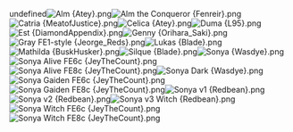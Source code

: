 undefined![Alm {Atey}.png](https://raw.githubusercontent.com/Klokinator/FE-Repo/main/Portrait%20Repository/FE02,%2015%20Mugs%20(Gaiden,%20Echoes)/Alm%20(Atey).png "Alm {Atey}.png")![Alm the Conqueror {Fenreir}.png](https://raw.githubusercontent.com/Klokinator/FE-Repo/main/Portrait%20Repository/FE02,%2015%20Mugs%20(Gaiden,%20Echoes)/Alm%20the%20Conqueror%20%7BFenreir%7D.png "Alm the Conqueror {Fenreir}.png")![Catria {MeatofJustice}.png](https://raw.githubusercontent.com/Klokinator/FE-Repo/main/Portrait%20Repository/FE02,%2015%20Mugs%20(Gaiden,%20Echoes)/Catria%20(MeatofJustice).png "Catria {MeatofJustice}.png")![Celica {Atey}.png](https://raw.githubusercontent.com/Klokinator/FE-Repo/main/Portrait%20Repository/FE02,%2015%20Mugs%20(Gaiden,%20Echoes)/Celica%20(Atey).png "Celica {Atey}.png")![Duma {L95}.png](https://raw.githubusercontent.com/Klokinator/FE-Repo/main/Portrait%20Repository/FE02,%2015%20Mugs%20(Gaiden,%20Echoes)/Duma%20(L95).png "Duma {L95}.png")![Est {DiamondAppendix}.png](https://raw.githubusercontent.com/Klokinator/FE-Repo/main/Portrait%20Repository/FE02,%2015%20Mugs%20(Gaiden,%20Echoes)/Est%20(DiamondAppendix).png "Est {DiamondAppendix}.png")![Genny {Orihara_Saki}.png](https://raw.githubusercontent.com/Klokinator/FE-Repo/main/Portrait%20Repository/FE02,%2015%20Mugs%20(Gaiden,%20Echoes)/Genny%20(Orihara_Saki).png "Genny {Orihara_Saki}.png")![Gray FE1-style {Jeorge_Reds}.png](https://raw.githubusercontent.com/Klokinator/FE-Repo/main/Portrait%20Repository/FE02,%2015%20Mugs%20(Gaiden,%20Echoes)/Gray%20FE1-style%20(Jeorge_Reds).png "Gray FE1-style {Jeorge_Reds}.png")![Lukas {Blade}.png](https://raw.githubusercontent.com/Klokinator/FE-Repo/main/Portrait%20Repository/FE02,%2015%20Mugs%20(Gaiden,%20Echoes)/Lukas%20(Blade).png "Lukas {Blade}.png")![Mathilda {BuskHusker}.png](https://raw.githubusercontent.com/Klokinator/FE-Repo/main/Portrait%20Repository/FE02,%2015%20Mugs%20(Gaiden,%20Echoes)/Mathilda%20(BuskHusker).png "Mathilda {BuskHusker}.png")![Silque {Blade}.png](https://raw.githubusercontent.com/Klokinator/FE-Repo/main/Portrait%20Repository/FE02,%2015%20Mugs%20(Gaiden,%20Echoes)/Silque%20(Blade).png "Silque {Blade}.png")![Sonya {Wasdye}.png](https://raw.githubusercontent.com/Klokinator/FE-Repo/main/Portrait%20Repository/FE02,%2015%20Mugs%20(Gaiden,%20Echoes)/Sonya%20(Wasdye).png "Sonya {Wasdye}.png")![Sonya Alive FE6c {JeyTheCount}.png](https://raw.githubusercontent.com/Klokinator/FE-Repo/main/Portrait%20Repository/FE02,%2015%20Mugs%20(Gaiden,%20Echoes)/Sonya%20Alive%20FE6c%20(JeyTheCount).png "Sonya Alive FE6c {JeyTheCount}.png")![Sonya Alive FE8c {JeyTheCount}.png](https://raw.githubusercontent.com/Klokinator/FE-Repo/main/Portrait%20Repository/FE02,%2015%20Mugs%20(Gaiden,%20Echoes)/Sonya%20Alive%20FE8c%20(JeyTheCount).png "Sonya Alive FE8c {JeyTheCount}.png")![Sonya Dark  {Wasdye}.png](https://raw.githubusercontent.com/Klokinator/FE-Repo/main/Portrait%20Repository/FE02,%2015%20Mugs%20(Gaiden,%20Echoes)/Sonya%20Dark%20%20(Wasdye).png "Sonya Dark  {Wasdye}.png")![Sonya Gaiden FE6c {JeyTheCount}.png](https://raw.githubusercontent.com/Klokinator/FE-Repo/main/Portrait%20Repository/FE02,%2015%20Mugs%20(Gaiden,%20Echoes)/Sonya%20Gaiden%20FE6c%20(JeyTheCount).png "Sonya Gaiden FE6c {JeyTheCount}.png")![Sonya Gaiden FE8c {JeyTheCount}.png](https://raw.githubusercontent.com/Klokinator/FE-Repo/main/Portrait%20Repository/FE02,%2015%20Mugs%20(Gaiden,%20Echoes)/Sonya%20Gaiden%20FE8c%20(JeyTheCount).png "Sonya Gaiden FE8c {JeyTheCount}.png")![Sonya v1 {Redbean}.png](https://raw.githubusercontent.com/Klokinator/FE-Repo/main/Portrait%20Repository/FE02,%2015%20Mugs%20(Gaiden,%20Echoes)/Sonya%20v1%20(Redbean).png "Sonya v1 {Redbean}.png")![Sonya v2 {Redbean}.png](https://raw.githubusercontent.com/Klokinator/FE-Repo/main/Portrait%20Repository/FE02,%2015%20Mugs%20(Gaiden,%20Echoes)/Sonya%20v2%20(Redbean).png "Sonya v2 {Redbean}.png")![Sonya v3 Witch {Redbean}.png](https://raw.githubusercontent.com/Klokinator/FE-Repo/main/Portrait%20Repository/FE02,%2015%20Mugs%20(Gaiden,%20Echoes)/Sonya%20v3%20Witch%20(Redbean).png "Sonya v3 Witch {Redbean}.png")![Sonya Witch FE6c {JeyTheCount}.png](https://raw.githubusercontent.com/Klokinator/FE-Repo/main/Portrait%20Repository/FE02,%2015%20Mugs%20(Gaiden,%20Echoes)/Sonya%20Witch%20FE6c%20(JeyTheCount).png "Sonya Witch FE6c {JeyTheCount}.png")![Sonya Witch FE8c {JeyTheCount}.png](https://raw.githubusercontent.com/Klokinator/FE-Repo/main/Portrait%20Repository/FE02,%2015%20Mugs%20(Gaiden,%20Echoes)/Sonya%20Witch%20FE8c%20(JeyTheCount).png "Sonya Witch FE8c {JeyTheCount}.png")